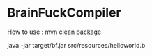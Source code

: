 # BrainFuckCompiler
How to use : mvn clean package

java -jar target/bf.jar  src/resources/helloworld.b
